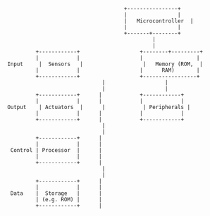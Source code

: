                                              +----------------+
                                             |                |
                                             |   Microcontroller  |
                                             |                |
                                             +-------+--------+
                                                      |
                                                      |
                 +------------+                   +--------+---------+
                 |            |                   |                 |
        Input     |  Sensors   |                   |   Memory (ROM,  |
                 |            |                   |      RAM)       |
                 +------------+                   +-----------------+
                                      |                   |
                                      |                   |
                 +------------+      |            +------------+
                 |            |      |            |            |
        Output    | Actuators  |      |            | Peripherals |
                 |            |      |            |            |
                 +------------+      |            +------------+
                                      |
                                      |
                 +------------+      |
                 |            |      |
         Control | Processor  |      |
                 |            |      |
                 +------------+      |
                                      |
                                      |
                 +------------+      |
                 |            |      |
         Data    |  Storage   |      |
                 | (e.g. ROM) |      |
                 +------------+      |
